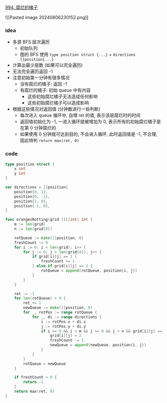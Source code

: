 [994. 腐烂的橘子](https://leetcode.cn/problems/rotting-oranges/)

![[Pasted image 20240806230152.png]]

### idea
- 多源 BFS 层次遍历
	- 初始队列
	- 图的 BFS 使用 `type position struct {...}` + `directions []position{...}`
- 计算出最少层数 (如果可以完全遍历)
- 无法完全遍历返回 -1
- 注意初始第一分钟有很多情况
	- 没有腐烂的橘子: 返回 -1
	- 有腐烂的橘子: 初始 queue 中有内容
		- 这些初始腐烂橘子无法造成任何影响
		- 这些初始腐烂橘子可以造成影响
- 根据这些情况对返回值 (分钟数进行一些判断)
	- 每次进入 queue 循环中, 自增 ret 的值, 表示该层腐烂时的时间
	- 返回值初始化为 -1, 一进入循环就被增加为 0, 表示所有的初始腐烂橘子是在第 0 分钟腐烂的
	- 如果使用 0 分钟就可达到目的, 不会进入循环, 此时返回值是 -1, 不合理, 因此特判 `return max(ret, 0)`


### code
```go
type position struct {
	x int
	y int
}

var directions = []position{
	position{0, 1},
	position{0, -1},
	position{1, 0},
	position{-1, 0},
}

func orangesRotting(grid [][]int) int {
	m := len(grid)
	n := len(grid[0])

	rotQueue := make([]position, 0)
	freshCount := 0
	for i := 0; i < len(grid); i++ {
		for j := 0; j < len(grid[0]); j++ {
			if grid[i][j] == 1 {
				freshCount += 1
			} else if grid[i][j] == 2 {
				rotQueue = append(rotQueue, position{i, j})
			}
		}
	}

	ret := -1
	for len(rotQueue) > 0 {
		ret += 1
		newQueue := make([]position, 0)
		for _, rotPos := range rotQueue {
			for _, di := range directions {
				i := rotPos.x + di.x
				j := rotPos.y + di.y
				if i >= 0 && i < m && j >= 0 && j < n && grid[i][j] == 1 {
					grid[i][j] = 2
					freshCount -= 1
					newQueue = append(newQueue, position{i, j})
				}
			}
		}
		rotQueue = newQueue
	}

	if freshCount > 0 {
		return -1
	}
	return max(ret, 0)
}
```
